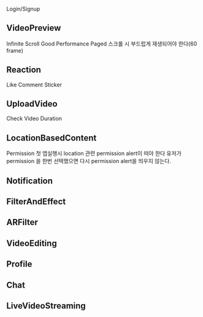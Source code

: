 Login/Signup

## VideoPreview 
Infinite Scroll
Good Performance
	Paged 스크롤 시 부드럽게 재생되어야 한다(60 frame)
	

## Reaction
Like
Comment
Sticker

## UploadVideo
Check Video
	Duration
	
## LocationBasedContent
Permission
	첫 앱실행시 location 관련 permission alert이 떠야 한다
	유저가 permission 을 한번 선택했으면 다시 permission alert을 띄우지 않는다. 

## Notification

## FilterAndEffect

## ARFilter

## VideoEditing

## Profile

## Chat

## LiveVideoStreaming